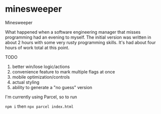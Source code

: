 # minesweeper
Minesweeper

What happened when a software engineering manager that misses programming had an evening to myself. 
The initial version was written in about 2 hours with some very rusty programming skills. It's had
about four hours of work total at this point. 

TODO
1. better win/lose logic/actions
2. convenience feature to mark multiple flags at once
3. mobile optimization/controls
4. actual styling
5. ability to generate a "no guess" version

I'm currently using Parcel, so to run

`npm i`
then
`npx parcel index.html`

